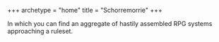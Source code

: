 +++
archetype = "home"
title = "Schorremorrie"
+++

In which you can find an aggregate of hastily assembled RPG systems approaching a ruleset.
